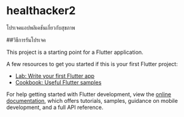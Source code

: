# healthacker2

โปรเจคแอปพลิเคชันเกี่ยวกับสุขภาพ

##วิธีการรันโปรเจค

This project is a starting point for a Flutter application.

A few resources to get you started if this is your first Flutter project:

- [Lab: Write your first Flutter app](https://docs.flutter.dev/get-started/codelab)
- [Cookbook: Useful Flutter samples](https://docs.flutter.dev/cookbook)

For help getting started with Flutter development, view the
[online documentation](https://docs.flutter.dev/), which offers tutorials,
samples, guidance on mobile development, and a full API reference.
